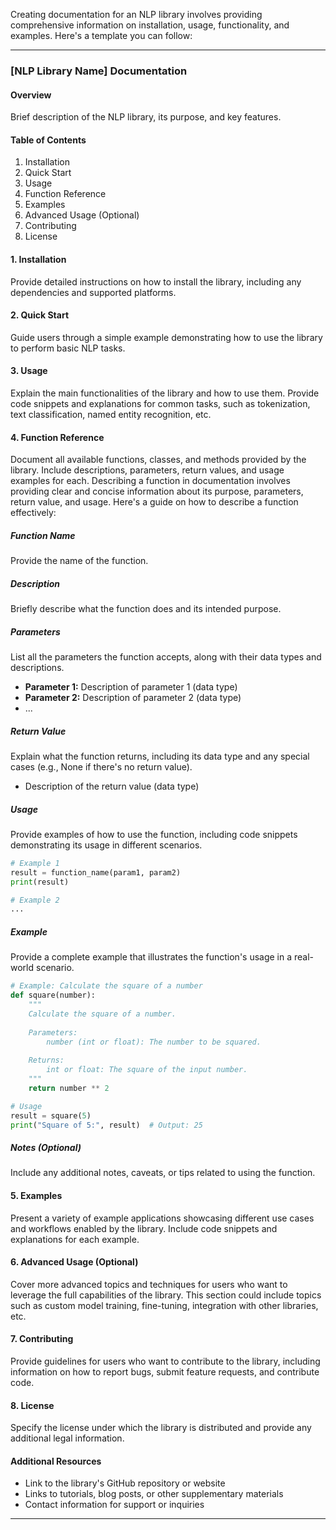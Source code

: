 Creating documentation for an NLP library involves providing comprehensive information on installation, usage, functionality, and examples. Here's a template you can follow:

---

### [NLP Library Name] Documentation

#### Overview
Brief description of the NLP library, its purpose, and key features.

#### Table of Contents
1. Installation
2. Quick Start
3. Usage
4. Function Reference
5. Examples
6. Advanced Usage (Optional)
7. Contributing
8. License

#### 1. Installation
Provide detailed instructions on how to install the library, including any dependencies and supported platforms.

#### 2. Quick Start
Guide users through a simple example demonstrating how to use the library to perform basic NLP tasks.

#### 3. Usage
Explain the main functionalities of the library and how to use them. Provide code snippets and explanations for common tasks, such as tokenization, text classification, named entity recognition, etc.

#### 4. Function Reference
Document all available functions, classes, and methods provided by the library. Include descriptions, parameters, return values, and usage examples for each.
Describing a function in documentation involves providing clear and concise information about its purpose, parameters, return value, and usage. Here's a guide on how to describe a function effectively:

##### Function Name
Provide the name of the function.

##### Description
Briefly describe what the function does and its intended purpose.

##### Parameters
List all the parameters the function accepts, along with their data types and descriptions.

- **Parameter 1:** Description of parameter 1 (data type)
- **Parameter 2:** Description of parameter 2 (data type)
- ...

##### Return Value
Explain what the function returns, including its data type and any special cases (e.g., None if there's no return value).

- Description of the return value (data type)

##### Usage
Provide examples of how to use the function, including code snippets demonstrating its usage in different scenarios.

```python
# Example 1
result = function_name(param1, param2)
print(result)

# Example 2
...
```

##### Example
Provide a complete example that illustrates the function's usage in a real-world scenario.

```python
# Example: Calculate the square of a number
def square(number):
    """
    Calculate the square of a number.
    
    Parameters:
        number (int or float): The number to be squared.
        
    Returns:
        int or float: The square of the input number.
    """
    return number ** 2

# Usage
result = square(5)
print("Square of 5:", result)  # Output: 25
```

##### Notes (Optional)
Include any additional notes, caveats, or tips related to using the function.

#### 5. Examples
Present a variety of example applications showcasing different use cases and workflows enabled by the library. Include code snippets and explanations for each example.

#### 6. Advanced Usage (Optional)
Cover more advanced topics and techniques for users who want to leverage the full capabilities of the library. This section could include topics such as custom model training, fine-tuning, integration with other libraries, etc.

#### 7. Contributing
Provide guidelines for users who want to contribute to the library, including information on how to report bugs, submit feature requests, and contribute code.

#### 8. License
Specify the license under which the library is distributed and provide any additional legal information.

#### Additional Resources
- Link to the library's GitHub repository or website
- Links to tutorials, blog posts, or other supplementary materials
- Contact information for support or inquiries

---
